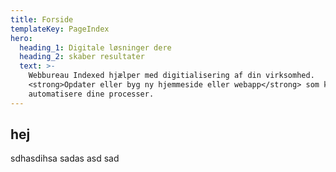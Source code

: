 ```yaml
---
title: Forside
templateKey: PageIndex
hero:
  heading_1: Digitale løsninger dere
  heading_2: skaber resultater
  text: >-
    Webbureau Indexed hjælper med digitialisering af din virksomhed.
    <strong>Opdater eller byg ny hjemmeside eller webapp</strong> som kan
    automatisere dine processer.
---
```


## hej
sdhasdihsa sadas asd sad
